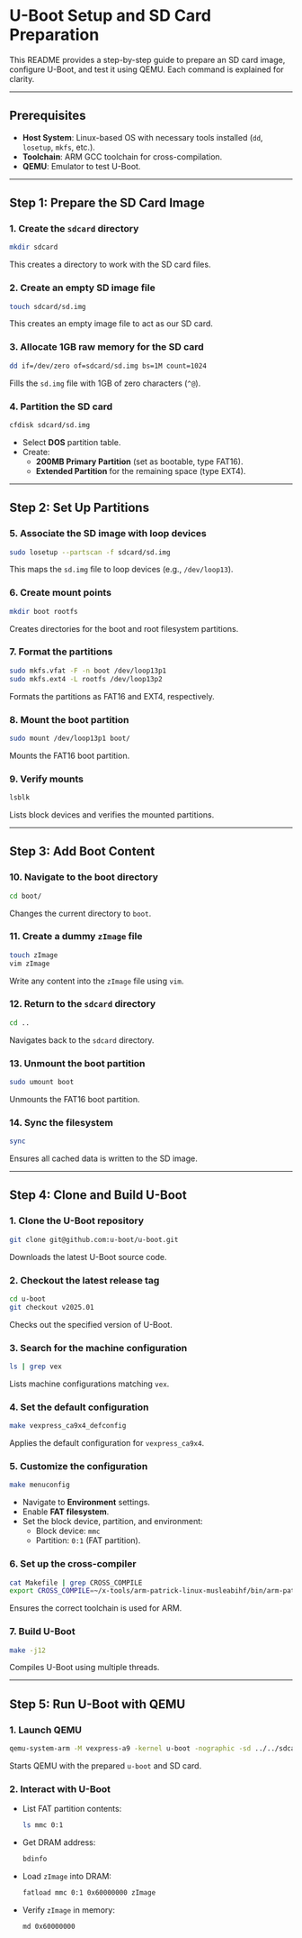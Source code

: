 # U-Boot Setup and SD Card Preparation

This README provides a step-by-step guide to prepare an SD card image, configure U-Boot, and test it using QEMU. Each command is explained for clarity.

---

## Prerequisites
- **Host System**: Linux-based OS with necessary tools installed (`dd`, `losetup`, `mkfs`, etc.).
- **Toolchain**: ARM GCC toolchain for cross-compilation.
- **QEMU**: Emulator to test U-Boot.

---

## Step 1: Prepare the SD Card Image
### 1. Create the `sdcard` directory
```bash
mkdir sdcard
```
This creates a directory to work with the SD card files.

### 2. Create an empty SD image file
```bash
touch sdcard/sd.img
```
This creates an empty image file to act as our SD card.

### 3. Allocate 1GB raw memory for the SD card
```bash
dd if=/dev/zero of=sdcard/sd.img bs=1M count=1024
```
Fills the `sd.img` file with 1GB of zero characters (`^@`).

### 4. Partition the SD card
```bash
cfdisk sdcard/sd.img
```
- Select **DOS** partition table.
- Create:
  - **200MB Primary Partition** (set as bootable, type FAT16).
  - **Extended Partition** for the remaining space (type EXT4).

---

## Step 2: Set Up Partitions
### 5. Associate the SD image with loop devices
```bash
sudo losetup --partscan -f sdcard/sd.img
```
This maps the `sd.img` file to loop devices (e.g., `/dev/loop13`).

### 6. Create mount points
```bash
mkdir boot rootfs
```
Creates directories for the boot and root filesystem partitions.

### 7. Format the partitions
```bash
sudo mkfs.vfat -F -n boot /dev/loop13p1
sudo mkfs.ext4 -L rootfs /dev/loop13p2
```
Formats the partitions as FAT16 and EXT4, respectively.

### 8. Mount the boot partition
```bash
sudo mount /dev/loop13p1 boot/
```
Mounts the FAT16 boot partition.

### 9. Verify mounts
```bash
lsblk
```
Lists block devices and verifies the mounted partitions.

---

## Step 3: Add Boot Content
### 10. Navigate to the boot directory
```bash
cd boot/
```
Changes the current directory to `boot`.

### 11. Create a dummy `zImage` file
```bash
touch zImage
vim zImage
```
Write any content into the `zImage` file using `vim`.

### 12. Return to the `sdcard` directory
```bash
cd ..
```
Navigates back to the `sdcard` directory.

### 13. Unmount the boot partition
```bash
sudo umount boot
```
Unmounts the FAT16 boot partition.

### 14. Sync the filesystem
```bash
sync
```
Ensures all cached data is written to the SD image.

---

## Step 4: Clone and Build U-Boot
### 1. Clone the U-Boot repository
```bash
git clone git@github.com:u-boot/u-boot.git
```
Downloads the latest U-Boot source code.

### 2. Checkout the latest release tag
```bash
cd u-boot
git checkout v2025.01
```
Checks out the specified version of U-Boot.

### 3. Search for the machine configuration
```bash
ls | grep vex
```
Lists machine configurations matching `vex`.

### 4. Set the default configuration
```bash
make vexpress_ca9x4_defconfig
```
Applies the default configuration for `vexpress_ca9x4`.

### 5. Customize the configuration
```bash
make menuconfig
```
- Navigate to **Environment** settings.
- Enable **FAT filesystem**.
- Set the block device, partition, and environment:
  - Block device: `mmc`
  - Partition: `0:1` (FAT partition).

### 6. Set up the cross-compiler
```bash
cat Makefile | grep CROSS_COMPILE
export CROSS_COMPILE=~/x-tools/arm-patrick-linux-musleabihf/bin/arm-patrick-linux-musleabihf-
```
Ensures the correct toolchain is used for ARM.

### 7. Build U-Boot
```bash
make -j12
```
Compiles U-Boot using multiple threads.

---

## Step 5: Run U-Boot with QEMU
### 1. Launch QEMU
```bash
qemu-system-arm -M vexpress-a9 -kernel u-boot -nographic -sd ../../sdcard/sd.img
```
Starts QEMU with the prepared `u-boot` and SD card.

### 2. Interact with U-Boot
- List FAT partition contents:
  ```bash
  ls mmc 0:1
  ```
- Get DRAM address:
  ```bash
  bdinfo
  ```
- Load `zImage` into DRAM:
  ```bash
  fatload mmc 0:1 0x60000000 zImage
  ```
- Verify `zImage` in memory:
  ```bash
  md 0x60000000
  ```
